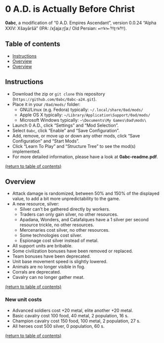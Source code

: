 # 0 A.D. is Actually Before Christ
**0abc**, a modification of “0 A.D. Empires Ascendant”, version 0.0.24 “Alpha XXIV: Xšayāršā” (IPA: /xʃajaːr̩ʃaː/ Old Persian: 𐎧𐏁𐎹𐎠𐎼𐏁𐎠).



## Table of contents
* [Instructions](https://github.com/0abc/0abc-a24#instructions)
* [Overview](https://github.com/0abc/0abc-a24#overview)
* [Overview](https://github.com/0abc/0abc-a24#new-unit-costs)



## Instructions
* Download the zip or `git clone` this repository (`https://github.com/0abc/0abc-a24.git`).
* Place it in your `/0ad/mods/` folder:
  * GNU/Linux (e.g. Fedora) typically: `~/.local/share/0ad/mods/`
  * Apple OS X typically: `~/Library/Application\Support/0ad/mods/`
  * Microsoft Windows typically: `~\Documents\My Games\0ad\mods\`
* Launch 0 A.D., click “Settings” and “Mod Selection”.
* Select `0abc`, click “Enable” and “Save Configuration”.
* Add, remove, or move up or down any other mods, click “Save Configuration” and “Start Mods”.
* Click “Learn To Play” and “Structure Tree” to see the mod(s) implemented.
* For more detailed information, please have a look at **0abc-readme.pdf**.

[(return to table of contents)](https://github.com/0abc/0abc-a24#table-of-contents)



## Overview
* Attack damage is randomized, between 50% and 150% of the displayed value, to add a bit more unpredictability to the game.
* A new resource, silver:
  * Silver can't be gathered directly by workers.
  * Traders can only gain silver, no other resources.
  * Apadana, Wonders, and Catafalques have a 1 silver per second resource trickle, no other resources.
  * Mercenaries cost silver, no other resources.
  * Some technologies cost silver.
  * Espionage cost silver instead of metal.
* All support units are bribable.
* Some civilization bonuses have been removed or replaced.
* Team bonuses have been deprecated.
* Unit base movement speed is slightly lowered.
* Animals are no longer visible in fog.
* Corrals are deprecated.
* Cavalry can no longer gather meat.

[(return to table of contents)](https://github.com/0abc/0abc-a24#table-of-contents)


### New unit costs
* Advanced soldiers cost +20 metal, elite another +20 metal.
* Basic cavalry cost 100 food, 40 metal, 2 population, 16 s.
* Champion cavalry cost 150 food, 100 metal, 2 population, 27 s.
* All heroes cost 500 silver, 0 population, 60 s.

[(return to table of contents)](https://github.com/0abc/0abc-a24#table-of-contents)
